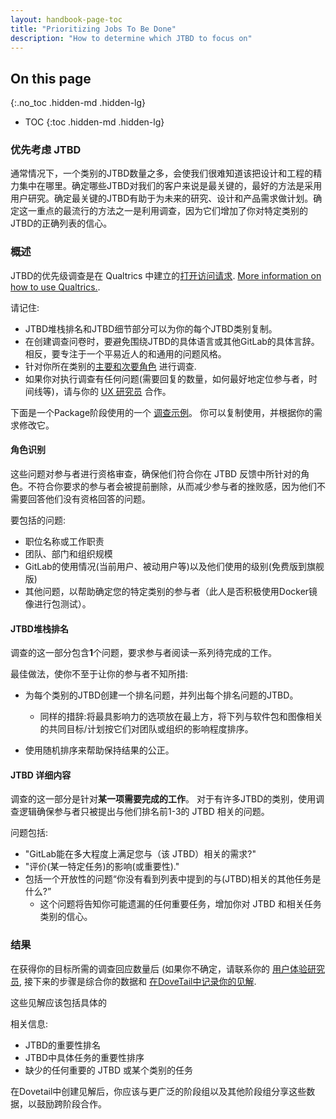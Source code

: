 ```yaml
---
layout: handbook-page-toc
title: "Prioritizing Jobs To Be Done"
description: "How to determine which JTBD to focus on"
---
```


## On this page
{:.no_toc .hidden-md .hidden-lg}

- TOC
{:toc .hidden-md .hidden-lg}

### 优先考虑 JTBD

通常情况下，一个类别的JTBD数量之多，会使我们很难知道该把设计和工程的精力集中在哪里。确定哪些JTBD对我们的客户来说是最关键的，最好的方法是采用用户研究。确定最关键的JTBD有助于为未来的研究、设计和产品需求做计划。确定这一重点的最流行的方法之一是利用调查，因为它们增加了你对特定类别的JTBD的正确列表的信心。

### 概述

JTBD的优先级调查是在 Qualtrics 中建立的[打开访问请求](/handbook/business-ops/team-member-enablement/onboarding-access-requests/access-requests/). [More information on how to use Qualtrics.](/handbook/engineering/ux/qualtrics/).

请记住:
- JTBD堆栈排名和JTBD细节部分可以为你的每个JTBD类别复制。
- 在创建调查问卷时，要避免围绕JTBD的具体语言或其他GitLab的具体言辞。相反，要专注于一个平易近人的和通用的问题风格。
- 针对你所在类别的[主要和次要角色](/handbook/marketing/strategic-marketing/roles-personas/#user-personas) 进行调查. 
- 如果你对执行调查有任何问题(需要回复的数量，如何最好地定位参与者，时间线等)，请与你的 [UX 研究员](/handbook/engineering/ux/ux-research/) 合作。

下面是一个Package阶段使用的一个 [调查示例](https://gitlab.eu.qualtrics.com/jfe/preview/SV_bjxethMCmXbavop?Q_CHL=preview&Q_SurveyVersionID=current)。 你可以复制使用，并根据你的需求修改它。


#### 角色识别

这些问题对参与者进行资格审查，确保他们符合你在 JTBD 反馈中所针对的角色。不符合你要求的参与者会被提前删除，从而减少参与者的挫败感，因为他们不需要回答他们没有资格回答的问题。

要包括的问题: 

- 职位名称或工作职责
- 团队、部门和组织规模
- GitLab的使用情况(当前用户、被动用户等)以及他们使用的级别(免费版到旗舰版)
- 其他问题，以帮助确定您的特定类别的参与者（此人是否积极使用Docker镜像进行包测试）。

#### JTBD堆栈排名 

调查的这一部分包含**1**个问题，要求参与者阅读一系列待完成的工作。

最佳做法，使你不至于让你的参与者不知所措:

- 为每个类别的JTBD创建一个排名问题，并列出每个排名问题的JTBD。
   
   - 同样的措辞:将最具影响力的选项放在最上方，将下列与软件包和图像相关的共同目标/计划按它们对团队或组织的影响程度排序。
- 使用随机排序来帮助保持结果的公正。

#### JTBD 详细内容

调查的这一部分是针对**某一项需要完成的工作**。
对于有许多JTBD的类别，使用调查逻辑确保参与者只被提出与他们排名前1-3的 JTBD 相关的问题。

问题包括:
- "GitLab能在多大程度上满足您与（该 JTBD）相关的需求?"
- "评价(某一特定任务)的影响(或重要性)."
- 包括一个开放性的问题“你没有看到列表中提到的与(JTBD)相关的其他任务是什么?”
  - 这个问题将告知你可能遗漏的任何重要任务，增加你对
 JTBD 和相关任务类别的信心。


### 结果

在获得你的目标所需的调查回应数量后 (如果你不确定，请联系你的 [用户体验研究员](/handbook/engineering/ux/ux-research/), 接下来的步骤是综合你的数据和 [在DoveTail中记录你的见解](/handbook/engineering/ux/ux-research-training/documenting-research-findings/). 

这些见解应该包括具体的

相关信息: 

- JTBD的重要性排名
- JTBD中具体任务的重要性排序
- 缺少的任何重要的 JTBD 或某个类别的任务

在Dovetail中创建见解后，你应该与更广泛的阶段组以及其他阶段组分享这些数据，以鼓励跨阶段合作。
